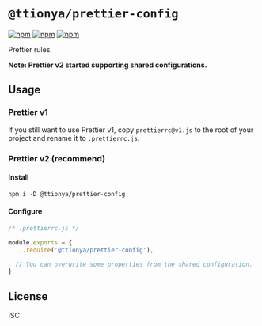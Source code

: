 # `@ttionya/prettier-config`

[![npm](https://img.shields.io/npm/v/@ttionya/prettier-config?label=NPM&logo=npm)](https://www.npmjs.com/package/@ttionya/prettier-config) [![npm](https://img.shields.io/npm/dm/@ttionya/prettier-config?label=Downloads&logo=npm)](https://www.npmjs.com/package/@ttionya/prettier-config) [![npm](https://img.shields.io/npm/l/@ttionya/prettier-config?label=License&logo=npm)](https://www.npmjs.com/package/@ttionya/prettier-config)

Prettier rules.

**Note: Prettier v2 started supporting shared configurations.**



## Usage

### Prettier v1

If you still want to use Prettier v1, copy `prettierrc@v1.js` to the root of your project and rename it to `.prettierrc.js`.



### Prettier v2 (recommend)

#### Install

```shell
npm i -D @ttionya/prettier-config
```

#### Configure

```js
/* .prettierrc.js */

module.exports = {
  ...require('@ttionya/prettier-config'),

  // You can overwrite some properties from the shared configuration.
}
```



## License

ISC

